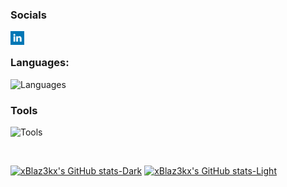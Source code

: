 ### Socials

[<img align="left" width="22" alt="LinkedIn" src="https://raw.githubusercontent.com/edent/SuperTinyIcons/master/images/svg/linkedin.svg">](https://www.linkedin.com/in/blazdular/)

<br>

### Languages:

![Languages](https://skillicons.dev/icons?i=go,kotlin,python,java,git,terraform)

### Tools

![Tools](https://skillicons.dev/icons?i=linux,docker,grafana,prometheus,rabbitmq,postman,redis,k8s,mongo)


<br>

[![xBlaz3kx's GitHub stats-Dark](https://github-readme-stats.vercel.app/api?username=xBlaz3kx&show_icons=true&theme=dark#gh-dark-mode-only)](https://github.com/anuraghazra/github-readme-stats#gh-dark-mode-only)
[![xBlaz3kx's GitHub stats-Light](https://github-readme-stats.vercel.app/api?username=xBlaz3kx&show_icons=true&theme=default#gh-light-mode-only)](https://github.com/anuraghazra/github-readme-stats#gh-light-mode-only)

